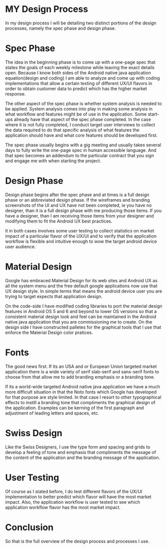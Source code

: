 # MY Design Process

In my design process I will be detailing two distinct portions of the design processes,
namely the spec phase and design phase.

# Spec Phase

The idea in the beginning phase is to come up with a one-page spec that states the
goals of each weekly milestone while leaving the exact details open. Because I know
both sides of the Android native java application equation(design and coding) I am
able to analyze and come up with coding implementations that allow a certain testing
of different UX/UI flavors in order to obtain customer data to predict which has the
higher market response.

The other aspect of the spec phase is whether system analysis is needed to be applied.
System analysis comes into play in making some analysis in what workflow and features
might be of use in the application. Some start-ups already have that aspect of the spec phase completed. In the case where it is not fully completed, I conduct target user
interviews to collect the data required to do that specific analysis of what features the application should have and what core features should be developed first.

The spec phase usually begins with a gig meeting and usually takes several days to fully write the one-page spec in human accessible language. And that spec becomes
an addendum to the particular contract that you sign and engage me with when starting the project.

# Design Phase

Design phase begins after the spec phase and at times is a full design phase or an abbreviated design phase.  If the wireframes and branding screenshots of the UI and UX
have not been completed, ie you have no designer, than it is a full design phase with
me producing those items.  If you have a designer, than I am receiving those items from your designer and modifying them to fit the Android UX best practices.

It in both cases involves some user testing to collect statistics on market impact
of a particular flavor of the UX/UI and to verify that the application workflow is
flexible and intuitive enough to wow the target android device user audience.

# Material Design

Google has embraced Material Design for its web sites and Android UX as all the system
menu and the free default google applications now use that UX design style. In simple terms that means the android device user you are trying to target expects that application design.

On the code-side I have modified coding libraries to port the material design features in Android OS 5 and 6 and beyond to lower OS versions so that a consistent material
design look and feel can be maintained in the Android native java application that you are commissioning me to create.  On the design side I have constructed palletes for the graphical tools that I use that enforce the Material Design color pratices.

# Fonts

The good news first. If its an USA and or European Union targeted market application there is a wide variety of serif slab-serif and sans-serif fonts to choose from that allow me to add branding emphasis or a branding tone.

If its a world-wide targeted Android native java application we have a much more difficult situation in that the Noto fonts which Google has developed for that purpose
are style limited.  In that case I resort to other typographical effects to instill
a branding tone that compliments the graphical design of the application. Examples can be kerning of the first paragraph and adjustment of leading letters and spaces, etc.

# Swiss Design

Like the Swiss Designers, I use the type form and spacing and grids to develop a
feeling of tone and emphasis that compliments the message of the content of the application and the branding message of the application.

# User Testing

Of course as I stated before, I do test different flavors of the UX/UI implementation
to better predict which flavor will have the most market impact.  Also, the application workflow is user tested to see which application workflow flavor has the most market impact.

# Conclusion

So that is the full overview of the design process and processes I use.
